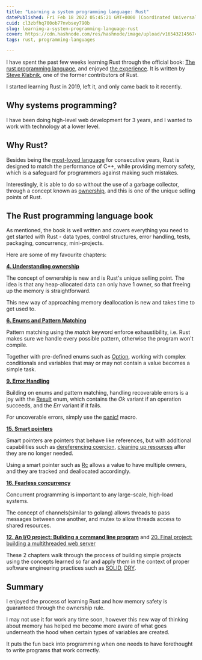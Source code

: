 ```yaml
---
title: "Learning a system programming language: Rust"
datePublished: Fri Feb 18 2022 05:45:21 GMT+0000 (Coordinated Universal Time)
cuid: cl3zbfhq700ob77nvbsey790b
slug: learning-a-system-programming-language-rust
cover: https://cdn.hashnode.com/res/hashnode/image/upload/v1654321456742/KHmxw54h9.jpeg
tags: rust, programming-languages

---
```


I have spent the past few weeks learning Rust through the official book: [The rust programming language](https://doc.rust-lang.org/stable/book/), and enjoyed [the experience](https://github.com/hanchiang/learn-rust). It is written by [Steve Klabnik](https://twitter.com/steveklabnik?ref_src=twsrc%5Egoogle%7Ctwcamp%5Eserp%7Ctwgr%5Eauthor), one of the former contributors of Rust.

I started learning Rust in 2019, left it, and only came back to it recently.

## Why systems programming?

I have been doing high-level web development for 3 years, and I wanted to work with technology at a lower level.

## Why Rust?

Besides being the [most-loved language](https://insights.stackoverflow.com/survey/2021) for consecutive years, Rust is designed to match the performance of C++, while providing memory safety, which is a safeguard for programmers against making such mistakes.

Interestingly, it is able to do so without the use of a garbage collector, through a concept known as [ownership](https://doc.rust-lang.org/book/ch04-00-understanding-ownership.html), and this is one of the unique selling points of Rust.

## The Rust programming language book

As mentioned, the book is well written and covers everything you need to get started with Rust - data types, control structures, error handling, tests, packaging, concurrency, mini-projects.

Here are some of my favourite chapters:

[**4\. Understanding ownership**](https://doc.rust-lang.org/stable/book/ch04-00-understanding-ownership.html)

The concept of ownership is new and is Rust's unique selling point. The idea is that any heap-allocated data can only have 1 owner, so that freeing up the memory is straightforward.

This new way of approaching memory deallocation is new and takes time to get used to.

[**6\. Enums and Pattern Matching**](https://doc.rust-lang.org/book/ch06-00-enums.html)

Pattern matching using the *match* keyword enforce exhaustibility, i.e. Rust makes sure we handle every possible pattern, otherwise the program won't compile.

Together with pre-defined enums such as [Option](https://doc.rust-lang.org/std/option/), working with complex conditionals and variables that may or may not contain a value becomes a simple task.

[**9\. Error Handling**](https://doc.rust-lang.org/book/ch09-00-error-handling.html)

Building on enums and pattern matching, handling recoverable errors is a joy with the [Result](https://doc.rust-lang.org/std/result/enum.Result.html) enum, which contains the *Ok* variant if an operation succeeds, and the *Err* variant if it fails.

For uncoverable errors, simply use the [panic!](https://doc.rust-lang.org/std/macro.panic.html) macro.

[**15\. Smart pointers**](https://doc.rust-lang.org/stable/book/ch15-00-smart-pointers.html)

Smart pointers are pointers that behave like references, but with additional capabilities such as [dereferencing coercion](https://doc.rust-lang.org/std/ops/trait.Deref.html), [cleaning up resources](https://doc.rust-lang.org/std/ops/trait.Drop.html) after they are no longer needed.

Using a smart pointer such as [Rc](https://doc.rust-lang.org/std/rc/struct.Rc.html) allows a value to have multiple owners, and they are tracked and deallocated accordingly.

[**16\. Fearless concurrency**](https://doc.rust-lang.org/stable/book/ch16-00-concurrency.html)

Concurrent programming is important to any large-scale, high-load systems.

The concept of channels(similar to golang) allows threads to pass messages between one another, and mutex to allow threads access to shared resources.

[**12\. An I/O project: Building a command line program**](https://doc.rust-lang.org/stable/book/ch12-00-an-io-project.html) and [20\. Final project: building a multithreaded web server](https://doc.rust-lang.org/stable/book/ch20-00-final-project-a-web-server.html)

These 2 chapters walk through the process of building simple projects using the concepts learned so far and apply them in the context of proper software engineering practices such as [SOLID](https://en.wikipedia.org/wiki/SOLID), [DRY](https://en.wikipedia.org/wiki/Don%27t_repeat_yourself).

## Summary

I enjoyed the process of learning Rust and how memory safety is guaranteed through the ownership rule.

I may not use it for work any time soon, however this new way of thinking about memory has helped me become more aware of what goes underneath the hood when certain types of variables are created.

It puts the fun back into programming when one needs to have forethought to write programs that work correctly.